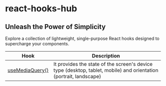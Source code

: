 # react-hooks-hub

## Unleash the Power of Simplicity 

Explore a collection of lightweight, single-purpose React hooks designed to supercharge your components.

| Hook | Description |
|----|---|
| [useMediaQuery()](https://github.com/Keized/react-hooks-hub/blob/master/packages/use-media-query/README.md)  | It provides the state of the screen's device type (desktop, tablet, mobile) and orientation (portrait, landscape) |
